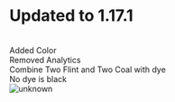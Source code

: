 # Updated to 1.17.1

<br>Added Color
<br>Removed Analytics
<br>Combine Two Flint and Two Coal with dye<br>
No dye is black
<br>
![unknown](https://user-images.githubusercontent.com/38381609/122951698-185dc480-d343-11eb-9efc-db3790eb162e.png)
